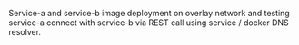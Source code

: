 Service-a  and  service-b   image  deployment on overlay network  and testing  service-a connect with service-b  via REST  call  using service / docker DNS resolver.  
